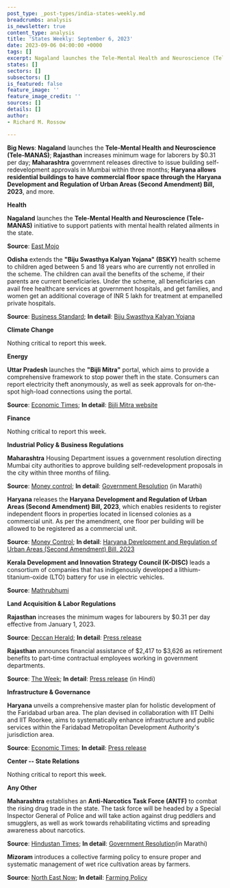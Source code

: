 ```yaml
---
post_type: _post-types/india-states-weekly.md
breadcrumbs: analysis
is_newsletter: true
content_type: analysis
title: 'States Weekly: September 6, 2023'
date: 2023-09-06 04:00:00 +0000
tags: []
excerpt: Nagaland launches the Tele-Mental Health and Neuroscience (Tele-MANAS); Rajasthan increases minimum wage for laborers by $0.31 per day; Maharashtra government releases directive to issue building self-redevelopment approvals in Mumbai within three months; Haryana allows residential buildings to have commercial floor space through the Haryana Development and Regulation of Urban Areas (Second Amendment) Bill, 2023, and more. 
states: []
sectors: []
subsectors: []
is_featured: false
feature_image: ''
feature_image_credit: ''
sources: []
details: []
author:
- Richard M. Rossow

---
```



**Big News**: **Nagaland** launches the **Tele-Mental Health and Neuroscience (Tele-MANAS)**; **Rajasthan** increases minimum wage for laborers by $0.31 per day; **Maharashtra** government releases directive to issue building self-redevelopment approvals in Mumbai within three months; **Haryana allows residential buildings to have commercial floor space through the** **Haryana Development and Regulation of Urban Areas (Second Amendment) Bill, 2023**, and more.

**Health**

**Nagaland** launches the **Tele-Mental Health and Neuroscience (Tele-MANAS)** initiative to support patients with mental health related ailments in the state. 

**Source**: [East Mojo](https://www.eastmojo.com/nagaland/2023/08/30/nagaland-launches-tele-manas-to-fight-mental-health-challenges/)

**Odisha** extends the **"Biju Swasthya Kalyan Yojana" (BSKY)** health scheme to children aged between 5 and 18 years who are currently not enrolled in the scheme. The children can avail the benefits of the scheme, if their parents are current beneficiaries. Under the scheme, all beneficiaries can avail free healthcare services at government hospitals, and get families, and women get an additional coverage of INR 5 lakh for treatment at empanelled private hospitals. 

**Source**: [Business Standard](https://www.business-standard.com/india-news/odisha-extends-health-scheme-benefits-to-children-in-5-to-18-yrs-age-group-123083000423_1.html); **In detail**: [Biju Swasthya Kalyan Yojana](https://bsky.odisha.gov.in/bsky/home)

**Climate Change**

Nothing critical to report this week.

**Energy**

**Uttar Pradesh** launches the **"Bijli Mitra"** portal, which aims to provide a comprehensive framework to stop power theft in the state. Consumers can report electricity theft anonymously, as well as seek approvals for on-the-spot high-load connections using the portal. 

**Source**: [Economic Times](https://energy.economictimes.indiatimes.com/news/power/up-looks-to-plug-power-theft-via-bijli-mitra-portal-give-on-spot-approval-for-higher-load-connections/103238040); **In detail**: [Bijli Mitra website](https://bijlimitra.uppcl.org/)

**Finance**

Nothing critical to report this week.

**Industrial Policy & Business Regulations**

**Maharashtra** Housing Department issues a government resolution directing Mumbai city authorities to approve building self-redevelopment proposals in the city within three months of filing. 

**Source**: [Money control](https://www.moneycontrol.com/news/business/real-estate/maharashtra-government-mandates-self-redevelopment-approval-in-mumbai-within-3-months-of-application-11295741.html); **In detail**: [Government Resolution](https://gr.maharashtra.gov.in/Site/Upload/Government%20Resolutions/English/202308291802019809.pdf) (in Marathi)

**Haryana** releases the **Haryana Development and Regulation of Urban Areas (Second Amendment) Bill, 2023**, which enables residents to register independent floors in properties located in licensed colonies as a commercial unit. As per the amendment, one floor per building will be allowed to be registered as a commercial unit. 

**Source**: [Money Control](https://www.moneycontrol.com/news/business/real-estate/haryana-allows-registration-of-independent-floors-as-commercial-units-in-licensed-colonies-11277421.html); **In detail**: [Haryana Development and Regulation of Urban Areas (Second Amendment) Bill, 2023](https://cms.neva.gov.in/FileStructure_HR/Notices/c2248e07-b710-42d1-8089-01747e99eb59.pdf)

**Kerala Development and Innovation Strategy Council (K-DISC)** leads a consortium of companies that has indigenously developed a lithium-titanium-oxide (LTO) battery for use in electric vehicles. 

**Source**: [Mathrubhumi](https://english.mathrubhumi.com/features/technology/kerala-s-own-lithium-battery-unveiled-aims-to-revolutinise-electric-vehicle-industry-1.8870169)

**Land Acquisition & Labor Regulations**

**Rajasthan** increases the minimum wages for labourers by $0.31 per day effective from January 1, 2023. 

**Source**: [Deccan Herald](https://www.deccanherald.com/india/rajasthan/rajasthan-govt-approves-hike-in-minimum-wages-for-labourers-by-rs-26-per-day-2663885); **In detail**: [Press release](https://cmo.rajasthan.gov.in/pressreleasedetail/120872)

**Rajasthan** announces financial assistance of $2,417 to $3,626 as retirement benefits to part-time contractual employees working in government departments. 

**Source**: [The Week](https://www.theweek.in/wire-updates/national/2023/08/29/des62-rj-cabinet.html); **In detail**: [Press release](https://dipr.rajasthan.gov.in/press-release-detail/121105/0) (in Hindi)

**Infrastructure & Governance**

**Haryana** unveils a comprehensive master plan for holistic development of the Faridabad urban area. The plan devised in collaboration with IIT Delhi and IIT Roorkee, aims to systematically enhance infrastructure and public services within the Faridabad Metropolitan Development Authority's jurisdiction area. 

**Source**: [Economic Times](https://realty.economictimes.indiatimes.com/news/infrastructure/haryana-cm-unveils-master-plan-for-holistic-development-of-urban-area-in-faridabad/103328700); **In detail**: [Press release](http://manoharlalkhattar.in/node/31862)

**Center -- State Relations**

Nothing critical to report this week.

**Any Other**

**Maharashtra** establishes an **Anti-Narcotics Task Force (ANTF)** to combat the rising drug trade in the state. The task force will be headed by a Special Inspector General of Police and will take action against drug peddlers and smugglers, as well as work towards rehabilitating victims and spreading awareness about narcotics. 

**Source**: [Hindustan Times](https://www.hindustantimes.com/cities/mumbai-news/maharashtra-government-sets-up-anti-narcotics-task-force-to-curb-drug-trade-in-the-state-101693508928440.html); **In detail**: [Government Resolution](https://gr.maharashtra.gov.in/Site/Upload/Government%20Resolutions/English/202308311215369329.pdf)(in Marathi)

**Mizoram** introduces a collective farming policy to ensure proper and systematic management of wet rice cultivation areas by farmers. 

**Source**: [North East Now](https://nenow.in/north-east-news/mizoram/mizoram-government-introduces-collective-farming-policy-to-boost-rice-production.html); **In detail**: [Farming Policy](https://agriculturemizoram.nic.in/Downloads/Policy.pdf)
